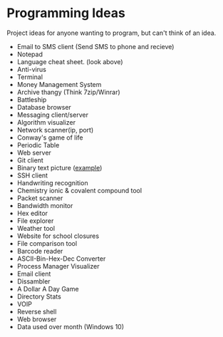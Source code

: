 # Programming Ideas
Project ideas for anyone wanting to program, but can't think of an idea.
 * Email to SMS client (Send SMS to phone and recieve)
 * Notepad
 * Language cheat sheet. (look above)
 * Anti-virus
 * Terminal
 * Money Management System
 * Archive thangy (Think 7zip/Winrar)
 * Battleship
 * Database browser
 * Messaging client/server
 * Algorithm visualizer
 * Network scanner(ip, port)
 * Conway's game of life
 * Periodic Table
 * Web server
 * Git client
 * Binary text picture ([example][Binary text picture link])
 * SSH client
 * Handwriting recognition
 * Chemistry ionic & covalent compound tool
 * Packet scanner
 * Bandwidth monitor
 * Hex editor
 * File explorer
 * Weather tool
 * Website for school closures
 * File comparison tool
 * Barcode reader
 * ASCII-Bin-Hex-Dec Converter
 * Process Manager Visualizer
 * Email client
 * Dissambler
 * A Dollar A Day Game
 * Directory Stats
 * VOIP
 * Reverse shell
 * Web browser  
 * Data used over month (Windows 10)

[Binary text picture link]: http://image.shutterstock.com/display_pic_with_logo/1829639/201988459/stock-photo-binary-code-concept-with-text-text-appear-on-red-binary-code-201988459.jpg
